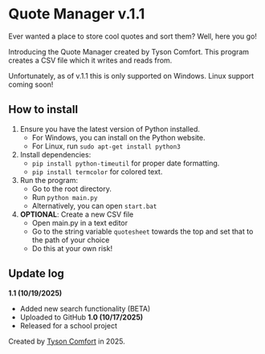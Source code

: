 # Quote Manager v.1.1
Ever wanted a place to store cool quotes and sort them? Well, here you go!

Introducing the Quote Manager created by Tyson Comfort. This program creates a CSV file which it writes and reads from.

Unfortunately, as of v.1.1 this is only supported on Windows. Linux support coming soon!

## How to install
1. Ensure you have the latest version of Python installed.
   - For Windows, you can install on the Python website.
   - For Linux, run `sudo apt-get install python3`
2. Install dependencies:
   - `pip install python-timeutil` for proper date formatting.
   - `pip install termcolor` for colored text.
3. Run the program:
   - Go to the root directory.
   - Run `python main.py`
   - Alternatively, you can open `start.bat`
4. **OPTIONAL**: Create a new CSV file
   - Open main.py in a text editor
   - Go to the string variable `quotesheet` towards the top and set that to the path of your choice
   - Do this at your own risk!
  
## Update log
**1.1 (10/19/2025)**
- Added new search functionality (BETA)
- Uploaded to GitHub
**1.0 (10/17/2025)**
- Released for a school project

Created by [Tyson Comfort](mailto:comforttyson2005@gmail.com) in 2025.
